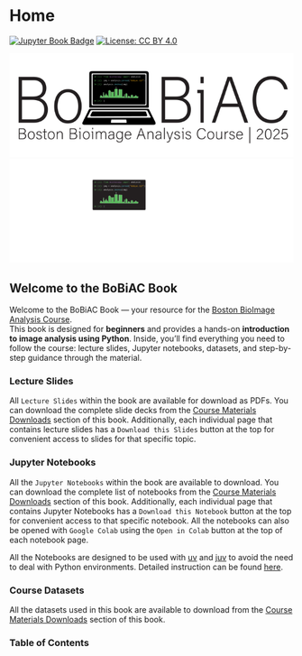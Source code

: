 # <i class="fas fa-home"></i> Home

[![Jupyter Book Badge](https://jupyterbook.org/badge.svg)](https://jupyterbook.org)
[![License: CC BY 4.0](https://img.shields.io/badge/License-CC_BY_4.0-blue.svg)](https://creativecommons.org/licenses/by/4.0/)

<!-- using both but only one at a time will be shown depending on the dark or light mode -->
<img src="./_static/logo/bobiac_logos_svgexport-03.svg" alt="BoBiAC Logo" class="landing-logo logo-light"/>
<img src="./_static/logo/bobiac_logos_svgexport-04.svg" alt="BoBiAC Logo" class="landing-logo logo-dark"/>

## Welcome to the BoBiAC Book

Welcome to the BoBiAC Book — your resource for the [Boston BioImage Analysis Course](https://bobiac.org).
<br>
This book is designed for **beginners** and provides a hands-on **introduction to image analysis using Python**. Inside, you’ll find everything you need to follow the course: lecture slides, Jupyter notebooks, datasets, and step-by-step guidance through the material.

### Lecture Slides

All `Lecture Slides` within the book are available for download as PDFs. You can download the complete slide decks from the [Course Materials Downloads](data/course_data_and_pdfs.md) section of this book. Additionally, each individual page that contains lecture slides has a `Download this Slides` button at the top for convenient access to slides for that specific topic.

### Jupyter Notebooks

All the `Jupyter Notebooks` within the book are available to download. You can download the complete list of notebooks from the [Course Materials Downloads](data/course_data_and_pdfs.md) section of this book. Additionally, each individual page that contains Jupyter Notebooks has a `Download this Notebook` button at the top for convenient access to that specific notebook. All the notebooks can also be opened with `Google Colab` using the `Open in Colab` button at the top of each notebook page.

All the Notebooks are designed to be used with [uv](https://docs.astral.sh/uv/getting-started/installation/) and [juv](https://github.com/manzt/juv) to avoid the need to deal with Python environments. Detailed instruction can be found [here]().

### Course Datasets

All the datasets used in this book are available to download from the [Course Materials Downloads](./data/course_data_and_pdfs.md) section of this book.

### Table of Contents

```{tableofcontents}
```
